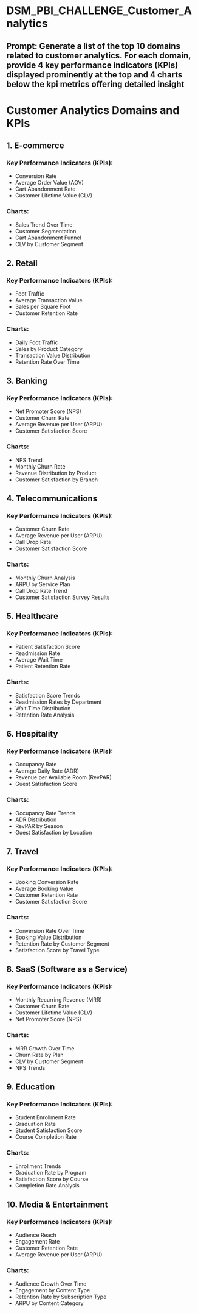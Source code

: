 # DSM_PBI_CHALLENGE_Customer_Analytics

## Prompt: Generate a list of the top 10 domains related to customer analytics. For each domain, provide 4 key performance indicators (KPIs) displayed prominently at the top and 4 charts below the kpi metrics offering detailed insight

# Customer Analytics Domains and KPIs

## 1. E-commerce
### Key Performance Indicators (KPIs):
- Conversion Rate
- Average Order Value (AOV)
- Cart Abandonment Rate
- Customer Lifetime Value (CLV)

### Charts:
- Sales Trend Over Time
- Customer Segmentation
- Cart Abandonment Funnel
- CLV by Customer Segment

## 2. Retail
### Key Performance Indicators (KPIs):
- Foot Traffic
- Average Transaction Value
- Sales per Square Foot
- Customer Retention Rate

### Charts:
- Daily Foot Traffic
- Sales by Product Category
- Transaction Value Distribution
- Retention Rate Over Time

## 3. Banking
### Key Performance Indicators (KPIs):
- Net Promoter Score (NPS)
- Customer Churn Rate
- Average Revenue per User (ARPU)
- Customer Satisfaction Score

### Charts:
- NPS Trend
- Monthly Churn Rate
- Revenue Distribution by Product
- Customer Satisfaction by Branch

## 4. Telecommunications
### Key Performance Indicators (KPIs):
- Customer Churn Rate
- Average Revenue per User (ARPU)
- Call Drop Rate
- Customer Satisfaction Score

### Charts:
- Monthly Churn Analysis
- ARPU by Service Plan
- Call Drop Rate Trend
- Customer Satisfaction Survey Results

## 5. Healthcare
### Key Performance Indicators (KPIs):
- Patient Satisfaction Score
- Readmission Rate
- Average Wait Time
- Patient Retention Rate

### Charts:
- Satisfaction Score Trends
- Readmission Rates by Department
- Wait Time Distribution
- Retention Rate Analysis

## 6. Hospitality
### Key Performance Indicators (KPIs):
- Occupancy Rate
- Average Daily Rate (ADR)
- Revenue per Available Room (RevPAR)
- Guest Satisfaction Score

### Charts:
- Occupancy Rate Trends
- ADR Distribution
- RevPAR by Season
- Guest Satisfaction by Location

## 7. Travel
### Key Performance Indicators (KPIs):
- Booking Conversion Rate
- Average Booking Value
- Customer Retention Rate
- Customer Satisfaction Score

### Charts:
- Conversion Rate Over Time
- Booking Value Distribution
- Retention Rate by Customer Segment
- Satisfaction Score by Travel Type

## 8. SaaS (Software as a Service)
### Key Performance Indicators (KPIs):
- Monthly Recurring Revenue (MRR)
- Customer Churn Rate
- Customer Lifetime Value (CLV)
- Net Promoter Score (NPS)

### Charts:
- MRR Growth Over Time
- Churn Rate by Plan
- CLV by Customer Segment
- NPS Trends

## 9. Education
### Key Performance Indicators (KPIs):
- Student Enrollment Rate
- Graduation Rate
- Student Satisfaction Score
- Course Completion Rate

### Charts:
- Enrollment Trends
- Graduation Rate by Program
- Satisfaction Score by Course
- Completion Rate Analysis

## 10. Media & Entertainment
### Key Performance Indicators (KPIs):
- Audience Reach
- Engagement Rate
- Customer Retention Rate
- Average Revenue per User (ARPU)

### Charts:
- Audience Growth Over Time
- Engagement by Content Type
- Retention Rate by Subscription Type
- ARPU by Content Category
